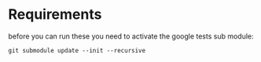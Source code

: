 # Requirements
before you can run these you need to activate the google tests sub module:
```
git submodule update --init --recursive 
```